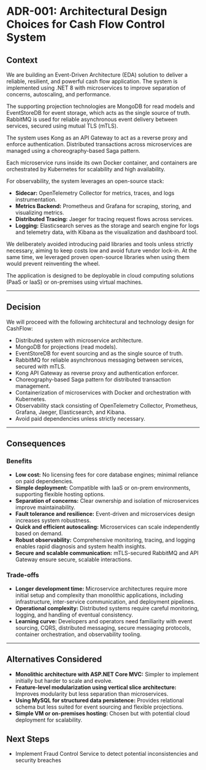 # ADR-001: Architectural Design Choices for Cash Flow Control System

## Context

We are building an Event-Driven Architecture (EDA) solution to deliver a reliable, resilient, and powerful cash flow application. The system is implemented using .NET 8 with microservices to improve separation of concerns, autoscaling, and performance.

The supporting projection technologies are MongoDB for read models and EventStoreDB for event storage, which acts as the single source of truth. RabbitMQ is used for reliable asynchronous event delivery between services, secured using mutual TLS (mTLS).

The system uses Kong as an API Gateway to act as a reverse proxy and enforce authentication. Distributed transactions across microservices are managed using a choreography-based Saga pattern.

Each microservice runs inside its own Docker container, and containers are orchestrated by Kubernetes for scalability and high availability.

For observability, the system leverages an open-source stack:
- **Sidecar:** OpenTelemetry Collector for metrics, traces, and logs instrumentation.  
- **Metrics Backend:** Prometheus and Grafana for scraping, storing, and visualizing metrics.  
- **Distributed Tracing:** Jaeger for tracing request flows across services.  
- **Logging:** Elasticsearch serves as the storage and search engine for logs and telemetry data, with Kibana as the visualization and dashboard tool.

We deliberately avoided introducing paid libraries and tools unless strictly necessary, aiming to keep costs low and avoid future vendor lock-in. At the same time, we leveraged proven open-source libraries when using them would prevent reinventing the wheel.

The application is designed to be deployable in cloud computing solutions (PaaS or IaaS) or on-premises using virtual machines.

---

## Decision

We will proceed with the following architectural and technology design for CashFlow:

- Distributed system with microservice architecture.  
- MongoDB for projections (read models).  
- EventStoreDB for event sourcing and as the single source of truth.  
- RabbitMQ for reliable asynchronous messaging between services, secured with mTLS.  
- Kong API Gateway as reverse proxy and authentication enforcer.  
- Choreography-based Saga pattern for distributed transaction management.  
- Containerization of microservices with Docker and orchestration with Kubernetes.  
- Observability stack consisting of OpenTelemetry Collector, Prometheus, Grafana, Jaeger, Elasticsearch, and Kibana.  
- Avoid paid dependencies unless strictly necessary.

---

## Consequences

### Benefits

- **Low cost:** No licensing fees for core database engines; minimal reliance on paid dependencies.  
- **Simple deployment:** Compatible with IaaS or on-prem environments, supporting flexible hosting options.  
- **Separation of concerns:** Clear ownership and isolation of microservices improve maintainability.  
- **Fault tolerance and resilience:** Event-driven and microservices design increases system robustness.  
- **Quick and efficient autoscaling:** Microservices can scale independently based on demand.  
- **Robust observability:** Comprehensive monitoring, tracing, and logging enables rapid diagnosis and system health insights.  
- **Secure and scalable communication:** mTLS-secured RabbitMQ and API Gateway ensure secure, scalable interactions.

### Trade-offs

- **Longer development time:** Microservice architectures require more initial setup and complexity than monolithic applications, including infrastructure, inter-service communication, and deployment pipelines.  
- **Operational complexity:** Distributed systems require careful monitoring, logging, and handling of eventual consistency.  
- **Learning curve:** Developers and operators need familiarity with event sourcing, CQRS, distributed messaging, secure messaging protocols, container orchestration, and observability tooling.

---

## Alternatives Considered

- **Monolithic architecture with ASP.NET Core MVC:** Simpler to implement initially but harder to scale and evolve.  
- **Feature-level modularization using vertical slice architecture:** Improves modularity but less separation than microservices.  
- **Using MySQL for structured data persistence:** Provides relational schema but less suited for event sourcing and flexible projections.  
- **Simple VM or on-premises hosting:** Chosen but with potential cloud deployment for scalability.

## Next Steps

- Implement Fraud Control Service to detect potential inconsistencies and security breaches
